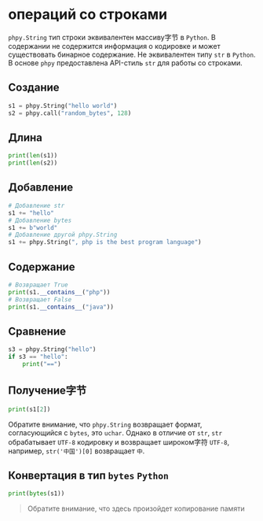 # операций со строками
`phpy.String` тип строки эквивалентен массиву字节 в `Python`. В содержании не содержится информация о кодировке и может существовать бинарное содержание.
Не эквивалентен типу `str` в `Python`. В основе `phpy` предоставлена API-стиль `str` для работы со строками.

## Создание
```python
s1 = phpy.String("hello world")
s2 = phpy.call("random_bytes", 128)
```

## Длина
```python
print(len(s1))
print(len(s2))
```

## Добавление
```python
# Добавление str
s1 += "hello"
# Добавление bytes
s1 += b"world"
# Добавление другой phpy.String
s1 += phpy.String(", php is the best program language")
```

## Содержание
```python
# Возвращает True
print(s1.__contains__("php")) 
# Возвращает False
print(s1.__contains__("java"))
```

## Сравнение
```python
s3 = phpy.String("hello")
if s3 == "hello":
    print("==")
```

## Получение字节
```python
print(s1[2])
```

Обратите внимание, что `phpy.String` возвращает формат, согласующийся с `bytes`, это `uchar`.
Однако в отличие от `str`, `str` обрабатывает `UTF-8` кодировку и возвращает широком字符 `UTF-8`, например, `str('中国')[0]` возвращает `中`.

## Конвертация в тип `bytes` `Python`

```python
print(bytes(s1))
```

> Обратите внимание, что здесь произойдет копирование памяти

